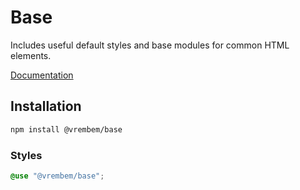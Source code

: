 # Base

Includes useful default styles and base modules for common HTML elements.

[Documentation](https://vrembem.com/packages/base)

## Installation

```sh
npm install @vrembem/base
```

### Styles

```scss
@use "@vrembem/base";
```
